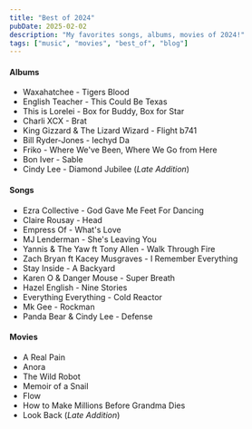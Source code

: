 ```yaml
---
title: "Best of 2024"
pubDate: 2025-02-02
description: "My favorites songs, albums, movies of 2024!"
tags: ["music", "movies", "best_of", "blog"]
---
```


#### Albums

- Waxahatchee - Tigers Blood [<i class="fa-brands fa-spotify"></i>](https://open.spotify.com/album/2n3HUMLmNl0Cm2atVwWSK6)
- English Teacher - This Could Be Texas [<i class="fa-brands fa-spotify"></i>](https://open.spotify.com/album/4gd3XcQ7dR37m8GimBfiYT)
- This is Lorelei - Box for Buddy, Box for Star [<i class="fa-brands fa-spotify"></i>](https://open.spotify.com/album/3wSIO65dy3pAoBjKBybOcV)
- Charli XCX - Brat [<i class="fa-brands fa-spotify"></i>](https://open.spotify.com/album/2lIZef4lzdvZkiiCzvPKj7)
- King Gizzard & The Lizard Wizard - Flight b741 [<i class="fa-brands fa-spotify"></i>](https://open.spotify.com/album/1hyEbrjx4XtesBvKDR3ez2)
- Bill Ryder-Jones - Iechyd Da [<i class="fa-brands fa-spotify"></i>](https://open.spotify.com/album/6ucqrUvJaIMZTdPnvW4fxQ)
- Friko - Where We've Been, Where We Go from Here [<i class="fa-brands fa-spotify"></i>](https://open.spotify.com/track/24TyIHRNtcNihfFoWKkqzP)
- Bon Iver - Sable [<i class="fa-brands fa-spotify"></i>](https://open.spotify.com/album/2Cwxsws0uZcu61gliYLOEm)
- Cindy Lee - Diamond Jubilee (*Late Addition*) [<i class="fa-brands fa-youtube"></i>](https://www.youtube.com/watch?v=_LJi5na897Y)

#### Songs

- Ezra Collective - God Gave Me Feet For Dancing [<i class="fa-brands fa-youtube"></i>](https://www.youtube.com/watch?v=5JUjFN9AuFU)
- Claire Rousay - Head [<i class="fa-brands fa-youtube"></i>](https://www.youtube.com/watch?v=s7sdtIp-elI)
- Empress Of - What's Love [<i class="fa-brands fa-youtube"></i>](https://www.youtube.com/watch?v=QkZd30NbOh4)
- MJ Lenderman - She's Leaving You [<i class="fa-brands fa-youtube"></i>](https://www.youtube.com/watch?v=0rFVVzavii0)
- Yannis & The Yaw ft Tony Allen - Walk Through Fire [<i class="fa-brands fa-youtube"></i>](https://www.youtube.com/watch?v=QPPT_FrH5zw)
- Zach Bryan ft Kacey Musgraves - I Remember Everything [<i class="fa-brands fa-youtube"></i>](https://www.youtube.com/watch?v=ZVVvJjwzl6c)
- Stay Inside - A Backyard [<i class="fa-brands fa-youtube"></i>](https://www.youtube.com/watch?v=ZZy1VL0_PrI)
- Karen O & Danger Mouse - Super Breath [<i class="fa-brands fa-youtube"></i>](https://www.youtube.com/watch?v=09FgFvriASs)
- Hazel English - Nine Stories [<i class="fa-brands fa-youtube"></i>](https://www.youtube.com/watch?v=V--pOeZ2T-c)
- Everything Everything - Cold Reactor [<i class="fa-brands fa-youtube"></i>](https://www.youtube.com/watch?v=l81HZfkLwpk)
- Mk Gee - Rockman [<i class="fa-brands fa-youtube"></i>](https://www.youtube.com/watch?v=0wQ-Wx-4pYw)
- Panda Bear & Cindy Lee - Defense [<i class="fa-brands fa-youtube"></i>](https://www.youtube.com/watch?v=vXz4lEwglkg)

#### Movies

- A Real Pain [<i class="fa-brands fa-imdb"></i>](https://www.imdb.com/title/tt21823606/)
- Anora [<i class="fa-brands fa-imdb"></i>](https://www.imdb.com/title/tt28607951/)
- The Wild Robot [<i class="fa-brands fa-imdb"></i>](https://www.imdb.com/title/tt29623480/)
- Memoir of a Snail [<i class="fa-brands fa-imdb"></i>](https://www.imdb.com/title/tt23770030)
- Flow [<i class="fa-brands fa-imdb"></i>](https://www.imdb.com/title/tt4772188)
- How to Make Millions Before Grandma Dies [<i class="fa-brands fa-imdb"></i>](https://www.imdb.com/title/tt31392609)
- Look Back (*Late Addition*) [<i class="fa-brands fa-imdb"></i>](https://www.imdb.com/title/tt31711040/)

